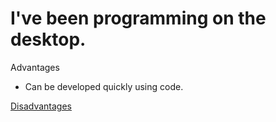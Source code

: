 # I've been programming on the desktop.

Advantages
- Can be developed quickly using code.

[Disadvantages](../../gamification/problem/programing.md)

